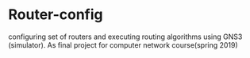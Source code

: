 # Router-config
configuring set of routers and executing routing algorithms using GNS3 (simulator). As final project for computer network course(spring 2019)
